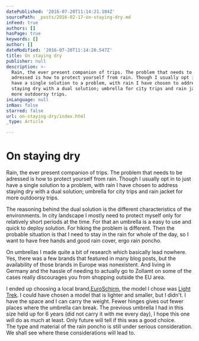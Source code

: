 ```yaml
---
datePublished: '2016-07-20T11:14:21.104Z'
sourcePath: _posts/2016-02-17-on-staying-dry.md
inFeed: true
authors: []
hasPage: true
keywords: []
author: []
dateModified: '2016-07-20T11:14:20.547Z'
title: On staying dry
publisher: null
description: >-
  Rain, the ever present companion of trips. The problem that needs to be
  adressed is how to protect yourself from rain. Though I usually opt in to just
  have a single solution to a problem, with rain I have chosen to address
  staying dry with a dual solution; umbrella for city trips and rain jacket for
  more outdoorsy trips.
inLanguage: null
inNav: false
starred: false
url: on-staying-dry/index.html
_type: Article

---
```

# On staying dry

Rain, the ever present companion of trips. The problem that needs to be adressed is how to protect yourself from rain. Though I usually opt in to just have a single solution to a problem, with rain I have chosen to address staying dry with a dual solution; umbrella for city trips and rain jacket for more outdoorsy trips.

The reasoning behind the dual solution is the different characteristics of the environments. In city landscape I mostly need to protect myself only for relatively short periods at the time. For that an umbrella is a easy to use and quick to deploy solution. For hiking the problem is different. Then the probable situation is that I need to stay in the rain for whole of the day, so I want to have free hands and good rain cover, ergo rain poncho.

On umbrellas I made quite a bit of research which basically lead nowhere. Yes, there was a few brands that featured in many blog posts, but the availability of those brands in Europe was nonexistent. And living in Germany and the hassle of needing to actually go to Zollamt on some of the cases really discourages you from shopping outside the EU area.

I ended up choosing a local brand,[EuroSchirm][0], the model I chose was [Light Trek][1]. I could have chosen a model that is lighter and smaller, but I didn't. I have the space and I can carry the weight. Fewer hinges gives out fewer places where the umbrella can break. The previous umbrella I had in this size held up for 6 years (did not carry it with me every day), I hope this one will do as much at least. Only future will tell if this was a good choice.  
The type and material of the rain poncho is still under serious consideration. We shall see where these considerations will lead to.

[0]: http://www.euroschirm.com/
[1]: http://www.euroschirm.com/schirm/LightTrek/index.cgi